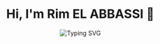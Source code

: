 <h1 align="center">Hi, I'm Rim EL ABBASSI 👋</h1>

<p align="center">
  <img src="https://readme-typing-svg.herokuapp.com?font=Fira+Code&size=24&duration=3000&pause=1000&center=true&vCenter=true&width=435&lines=Let's+Groove+To+The+Code+🎵" alt="Typing SVG" />
</p>
